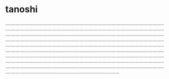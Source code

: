 # tanoshi

.....................................................................................................................................................................................................................................................................................................................................................................................................................................................................................................................................................................................................................................................................................................................................................................................................................................................................................................................................................................................................................................................................................................................................................................................................................................................